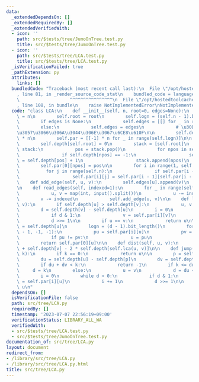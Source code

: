 ```yaml
---
data:
  _extendedDependsOn: []
  _extendedRequiredBy: []
  _extendedVerifiedWith:
  - icon: ''
    path: src/$tests/tree/JumoOnTree.test.py
    title: src/$tests/tree/JumoOnTree.test.py
  - icon: ''
    path: src/$tests/tree/LCA.test.py
    title: src/$tests/tree/LCA.test.py
  _isVerificationFailed: true
  _pathExtension: py
  attributes:
    links: []
  bundledCode: "Traceback (most recent call last):\n  File \"/opt/hostedtoolcache/Python/3.11.4/x64/lib/python3.11/site-packages/onlinejudge_verify/documentation/build.py\"\
    , line 81, in _render_source_code_stat\n    bundled_code = language.bundle(\n\
    \                   ^^^^^^^^^^^^^^^^\n  File \"/opt/hostedtoolcache/Python/3.11.4/x64/lib/python3.11/site-packages/onlinejudge_verify/languages/python.py\"\
    , line 108, in bundle\n    raise NotImplementedError\nNotImplementedError\n"
  code: "class LCA:\n    def __init__(self, n, root=0, edges=None):\n        self.n\
    \ = n\n        self.root = root\n        self.logn = (self.n - 1).bit_length()\n\
    \        if edges is None:\n            self.edges = [[] for _ in range(n)]\n\
    \        else:\n            self.edges = edges\n            # \u30B3\u30D4\u30FC\
    \u3057\u3066\u306A\u3044\u306E\u3067\u6CE8\u610F\n\n        self.depth = [-1]\
    \ * n\n        self.par = [[-1] * n for _ in range(self.logn)]\n\n    def build(self):\n\
    \        self.depth[self.root] = 0\n        stack = [self.root]\n        while\
    \ stack:\n            pos = stack.pop()\n            for npos in self.edges[pos]:\n\
    \                if self.depth[npos] == -1:\n                    self.depth[npos]\
    \ = self.depth[pos] + 1\n                    stack.append(npos)\n            \
    \        self.par[0][npos] = pos\n\n        for i in range(1, self.logn):\n  \
    \          for j in range(self.n):\n                if self.par[i - 1][j] != -1:\n\
    \                    self.par[i][j] = self.par[i - 1][self.par[i - 1][j]]\n\n\
    \    def add_edge(self, u, v):\n        self.edges[u].append(v)\n        self.edges[v].append(u)\n\
    \n    def read_edges(self, indexed=1):\n        for _ in range(self.n - 1):\n\
    \            u, v = map(int, input().split())\n            u -= indexed\n    \
    \        v -= indexed\n            self.add_edge(u, v)\n\n    def lca(self, u,\
    \ v):\n        if self.depth[u] > self.depth[v]:\n            u, v = v, u\n\n\
    \        d = self.depth[v] - self.depth[u]\n        i = 0\n        while d > 0:\n\
    \            if d & 1:\n                v = self.par[i][v]\n            i += 1\n\
    \            d >>= 1\n\n        if u == v:\n            return u\n\n        d\
    \ = self.depth[u]\n        logn = (d - 1).bit_length()\n        for i in range(logn\
    \ - 1, -1, -1):\n            pu = self.par[i][u]\n            pv = self.par[i][v]\n\
    \            if pu != pv:\n                u = pu\n                v = pv\n\n\
    \        return self.par[0][u]\n\n    def dist(self, u, v):\n        return self.depth[u]\
    \ + self.depth[v] - 2 * self.depth[self.lca(u, v)]\n\n    def jump(self, u, v,\
    \ k):\n        if k == 0:\n            return u\n\n        p = self.lca(u, v)\n\
    \        du = self.depth[u] - self.depth[p]\n        dv = self.depth[v] - self.depth[p]\n\
    \        if du + dv < k:\n            return -1\n        if k <= du:\n       \
    \     d = k\n        else:\n            u = v\n            d = du + dv - k\n\n\
    \        i = 0\n        while d > 0:\n            if d & 1:\n                u\
    \ = self.par[i][u]\n            i += 1\n            d >>= 1\n\n        return\
    \ u\n"
  dependsOn: []
  isVerificationFile: false
  path: src/tree/LCA.py
  requiredBy: []
  timestamp: '2023-07-07 22:56:19+09:00'
  verificationStatus: LIBRARY_ALL_WA
  verifiedWith:
  - src/$tests/tree/LCA.test.py
  - src/$tests/tree/JumoOnTree.test.py
documentation_of: src/tree/LCA.py
layout: document
redirect_from:
- /library/src/tree/LCA.py
- /library/src/tree/LCA.py.html
title: src/tree/LCA.py
---
```

